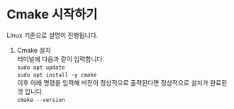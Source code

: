 # Cmake 시작하기
Linux 기준으로 설명이 진행됩니다.
1. Cmake 설치 </br>
    터미널에 다음과 같이 입력합니다. </br>
    `sudo apt update` </br>
    `sudo apt install -y cmake` </br>
    이후 아래 명령을 입력해 버전이 정상적으로 출력된다면 정상적으로 설치가 완료된 것 입니다. </br>
    `cmake --version`